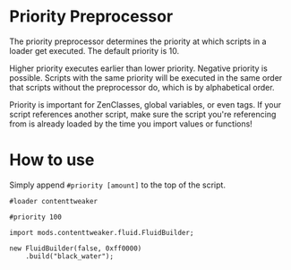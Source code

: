 # Priority Preprocessor

The priority preprocessor determines the priority at which scripts in a loader get executed. The default priority is 10.

Higher priority executes earlier than lower priority. Negative priority is possible. Scripts with the same priority will be executed in the same order that scripts without the preprocessor do, which is by alphabetical order.

Priority is important for ZenClasses, global variables, or even tags. If your script references another script, make sure the script you're referencing from is already loaded by the time you import values or functions!

# How to use

Simply append `#priority [amount]` to the top of the script.

```zenscript
#loader contenttweaker

#priority 100

import mods.contenttweaker.fluid.FluidBuilder;

new FluidBuilder(false, 0xff0000)
    .build("black_water");

```
